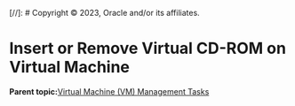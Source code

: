 [//]: # Copyright © 2023, Oracle and/or its affiliates.

# Insert or Remove Virtual CD-ROM on Virtual Machine

**Parent topic:**[Virtual Machine \(VM\) Management Tasks](../topics/cockpit-kvm.md)


